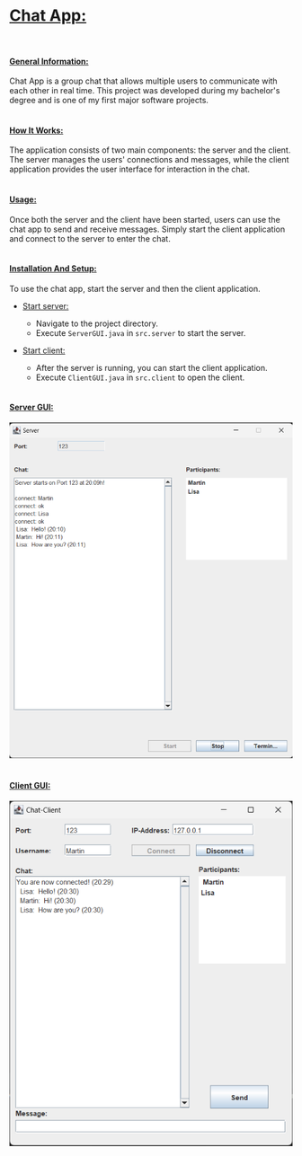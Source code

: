 # <ins>Chat App:</ins>
<br>

#### <ins>General Information:</ins>
Chat App is a group chat that allows multiple users to communicate with each other in real time. This project was developed during my bachelor's degree and is one of my first major software projects.<br><br>

#### <ins>How It Works:</ins>
The application consists of two main components: the server and the client. The server manages the users' connections and messages, while the client application provides the user interface for interaction in the chat.<br><br>

#### <ins>Usage:</ins>
Once both the server and the client have been started, users can use the chat app to send and receive messages. Simply start the client application and connect to the server to enter the chat.<br><br>

#### <ins>Installation And Setup:</ins>
To use the chat app, start the server and then the client application.

- <ins>Start server:</ins>
    - Navigate to the project directory.
    - Execute ``ServerGUI.java`` in ``src.server`` to start the server.

- <ins>Start client:</ins>
    - After the server is running, you can start the client application.
    - Execute ``ClientGUI.java`` in ``src.client`` to open the client.<br><br>

#### <ins>Server GUI:</ins>

![image info](./images/server.png)<br><br>

#### <ins>Client GUI:</ins>

![image info](./images/client.png)
